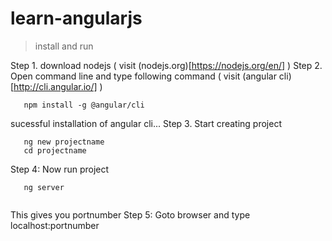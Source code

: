 # learn-angularjs

> install and run 

Step 1. download nodejs ( visit (nodejs.org)[https://nodejs.org/en/] )
Step 2. Open command line and type following command ( visit (angular cli)[http://cli.angular.io/]  )

```
   npm install -g @angular/cli
```
sucessful installation of angular cli...
Step 3. Start creating project 

```
   ng new projectname
   cd projectname
```
Step 4: Now run project

```
   ng server
   
```
This gives you portnumber
Step 5: Goto browser and type localhost:portnumber

